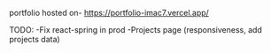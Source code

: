 portfolio hosted on- https://portfolio-imac7.vercel.app/

TODO: 
-Fix react-spring in prod
-Projects page (responsiveness, add projects data)

